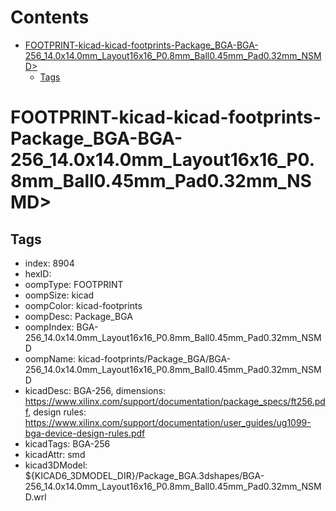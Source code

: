 



Contents
========

* [FOOTPRINT-kicad-kicad-footprints-Package_BGA-BGA-256_14.0x14.0mm_Layout16x16_P0.8mm_Ball0.45mm_Pad0.32mm_NSMD>](#footprint-kicad-kicad-footprints-package_bga-bga-256_140x140mm_layout16x16_p08mm_ball045mm_pad032mm_nsmd)
	* [Tags](#tags)

# FOOTPRINT-kicad-kicad-footprints-Package_BGA-BGA-256_14.0x14.0mm_Layout16x16_P0.8mm_Ball0.45mm_Pad0.32mm_NSMD>

## Tags

- index: 8904
- hexID: 
- oompType: FOOTPRINT
- oompSize: kicad
- oompColor: kicad-footprints
- oompDesc: Package_BGA
- oompIndex: BGA-256_14.0x14.0mm_Layout16x16_P0.8mm_Ball0.45mm_Pad0.32mm_NSMD
- oompName: kicad-footprints/Package_BGA/BGA-256_14.0x14.0mm_Layout16x16_P0.8mm_Ball0.45mm_Pad0.32mm_NSMD
- kicadDesc: BGA-256, dimensions: https://www.xilinx.com/support/documentation/package_specs/ft256.pdf, design rules: https://www.xilinx.com/support/documentation/user_guides/ug1099-bga-device-design-rules.pdf
- kicadTags: BGA-256
- kicadAttr: smd
- kicad3DModel: ${KICAD6_3DMODEL_DIR}/Package_BGA.3dshapes/BGA-256_14.0x14.0mm_Layout16x16_P0.8mm_Ball0.45mm_Pad0.32mm_NSMD.wrl
